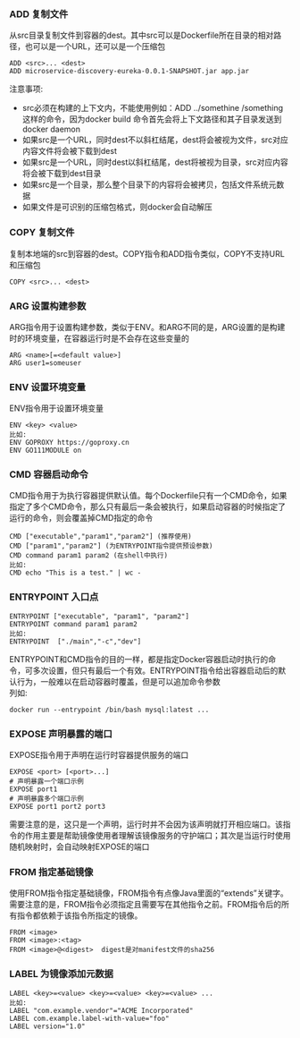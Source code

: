 ### ADD 复制文件
从src目录复制文件到容器的dest。其中src可以是Dockerfile所在目录的相对路径，也可以是一个URL，还可以是一个压缩包 
```
ADD <src>... <dest>
ADD microservice-discovery-eureka-0.0.1-SNAPSHOT.jar app.jar
``` 
注意事项:
+ src必须在构建的上下文内，不能使用例如：ADD ../somethine /something 这样的命令，因为docker build 命令首先会将上下文路径和其子目录发送到docker daemon
+ 如果src是一个URL，同时dest不以斜杠结尾，dest将会被视为文件，src对应内容文件将会被下载到dest
+ 如果src是一个URL，同时dest以斜杠结尾，dest将被视为目录，src对应内容将会被下载到dest目录
+ 如果src是一个目录，那么整个目录下的内容将会被拷贝，包括文件系统元数据
+ 如果文件是可识别的压缩包格式，则docker会自动解压

### COPY 复制文件
复制本地端的src到容器的dest。COPY指令和ADD指令类似，COPY不支持URL和压缩包
```
COPY <src>... <dest>
```

### ARG 设置构建参数
ARG指令用于设置构建参数，类似于ENV。和ARG不同的是，ARG设置的是构建时的环境变量，在容器运行时是不会存在这些变量的
```
ARG <name>[=<default value>]
ARG user1=someuser
```

### ENV 设置环境变量
ENV指令用于设置环境变量
```
ENV <key> <value>
比如:
ENV GOPROXY https://goproxy.cn
ENV GO111MODULE on
```

### CMD 容器启动命令
CMD指令用于为执行容器提供默认值。每个Dockerfile只有一个CMD命令，如果指定了多个CMD命令，那么只有最后一条会被执行，如果启动容器的时候指定了运行的命令，则会覆盖掉CMD指定的命令
```
CMD ["executable","param1","param2"] (推荐使用)
CMD ["param1","param2"] (为ENTRYPOINT指令提供预设参数)
CMD command param1 param2 (在shell中执行)
比如:
CMD echo "This is a test." | wc -
```

### ENTRYPOINT 入口点
```
ENTRYPOINT ["executable", "param1", "param2"]
ENTRYPOINT command param1 param2
比如:
ENTRYPOINT  ["./main","-c","dev"]
```
ENTRYPOINT和CMD指令的目的一样，都是指定Docker容器启动时执行的命令，可多次设置，但只有最后一个有效。ENTRYPOINT指令给出容器启动后的默认行为，一般难以在启动容器时覆盖，但是可以追加命令参数  
列如:
```
docker run --entrypoint /bin/bash mysql:latest ...
```

### EXPOSE 声明暴露的端口
EXPOSE指令用于声明在运行时容器提供服务的端口
```
EXPOSE <port> [<port>...]
# 声明暴露一个端口示例
EXPOSE port1
# 声明暴露多个端口示例
EXPOSE port1 port2 port3
```
需要注意的是，这只是一个声明，运行时并不会因为该声明就打开相应端口。该指令的作用主要是帮助镜像使用者理解该镜像服务的守护端口；其次是当运行时使用随机映射时，会自动映射EXPOSE的端口


### FROM 指定基础镜像
使用FROM指令指定基础镜像，FROM指令有点像Java里面的“extends”关键字。需要注意的是，FROM指令必须指定且需要写在其他指令之前。FROM指令后的所有指令都依赖于该指令所指定的镜像。
```
FROM <image>
FROM <image>:<tag>
FROM <image>@<digest>  digest是对manifest文件的sha256
```

### LABEL 为镜像添加元数据
```
LABEL <key>=<value> <key>=<value> <key>=<value> ...
比如:
LABEL "com.example.vendor"="ACME Incorporated"
LABEL com.example.label-with-value="foo"
LABEL version="1.0"
```





